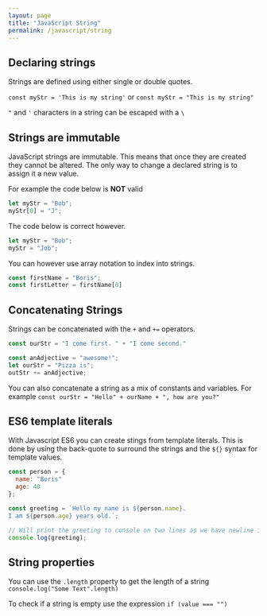 ```yaml
---
layout: page
title: "JavaScript String"
permalink: /javascript/string
---
```


## Declaring strings

Strings are defined using either single or double quotes.

`const myStr = 'This is my string'` or `const myStr = "This is my string"`

`"` and `'` characters in a string can be escaped with a `\`

## Strings are immutable

JavaScript strings are immutable.  This means that once they are created they cannot be altered.  The only way to change a declared string is to assign it a new value.  

For example the code below is **NOT** valid

```javascript
let myStr = "Bob";
myStr[0] = "J";
```

The code below is correct however.

```javascript
let myStr = "Bob";
myStr = "Job";
```

You can however use array notation to index into strings.

```javascript
const firstName = "Boris";
const firstLetter = firstName[0]
```

## Concatenating Strings

Strings can be concatenated with the `+` and `+=` operators.

```javascript
const ourStr = "I come first. " + "I come second."

const anAdjective = "awesome!";
let ourStr = "Pizza is";
outStr += anAdjective;
```

You can also concatenate a string as a mix of constants and variables.  For example `const ourStr = "Hello" + ourName + ", how are you?"`

## ES6 template literals

With Javascript ES6 you can create stings from template literals.  This is done by using the back-quote to surround the strings and the `${}` syntax for template values.

```javascript
const person = {
  name: "Boris"
  age: 40
};

const greeting = `Hello my name is ${person.name}.  
I am ${person.age} years old.`;

// Will print the greeting to console on two lines as we have newline in the template string.
console.log(greeting);
```

## String properties

You can use the `.length` property to get the length of a string `console.log("Some Text".length)`

To check if a string is empty use the expression `if (value === "")`
